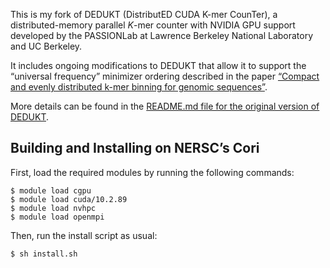 This is my fork of DEDUKT (DistributED CUDA K-mer CounTer), a distributed-memory parallel *K*-mer counter with NVIDIA GPU support developed by the PASSIONLab at Lawrence Berkeley National Laboratory and UC Berkeley.

It includes ongoing modifications to DEDUKT that allow it to support the “universal frequency” minimizer ordering described in the paper [“Compact and evenly distributed k-mer binning for genomic sequences”](https://academic.oup.com/bioinformatics/article/37/17/2563/6162158).

More details can be found in the [README.md file for the original version of DEDUKT](https://github.com/PASSIONLab/DEDUKT/blob/master/README.md).



## Building and Installing on NERSC’s Cori

First, load the required modules by running the following commands:

```
$ module load cgpu
$ module load cuda/10.2.89
$ module load nvhpc
$ module load openmpi
```

Then, run the install script as usual:

```
$ sh install.sh
```
